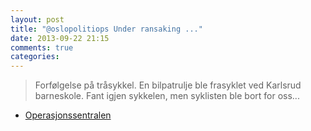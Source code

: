 ```yaml
---
layout: post
title: "@oslopolitiops Under ransaking ..."
date: 2013-09-22 21:15
comments: true
categories: 
---
```


> Forfølgelse på tråsykkel. En bilpatrulje ble frasyklet ved Karlsrud barneskole. Fant igjen sykkelen, men syklisten ble bort for oss...
- [Operasjonssentralen](https://twitter.com/oslopolitiops/status/381995276635889665)
